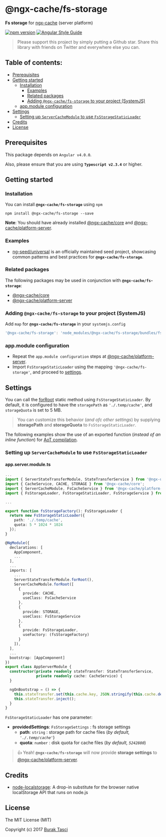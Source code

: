 # @ngx-cache/fs-storage
**Fs storage** for [ngx-cache] (server platform)

[![npm version](https://badge.fury.io/js/%40ngx-cache%2Ffs-storage.svg)](https://www.npmjs.com/package/@ngx-cache/fs-storage)
[![Angular Style Guide](https://mgechev.github.io/angular2-style-guide/images/badge.svg)](https://angular.io/styleguide)

> Please support this project by simply putting a Github star. Share this library with friends on Twitter and everywhere else you can.

## Table of contents:
- [Prerequisites](#prerequisites)
- [Getting started](#getting-started)
  - [Installation](#installation)
	- [Examples](#examples)
	- [Related packages](#related-packages)
	- [Adding `@ngx-cache/fs-storage` to your project (SystemJS)](#adding-systemjs)
  - [app.module configuration](#appmodule-config)
- [Settings](#settings)
	- [Setting up `ServerCacheModule` to use `FsStorageStaticLoader`](#setting-up-staticloader)
- [Credits](#credits)
- [License](#license)

## <a name="prerequisites"></a> Prerequisites
This package depends on `Angular v4.0.0`.

Also, please ensure that you are using **`Typescript v2.3.4`** or higher.

## <a name="getting-started"> Getting started
### <a name="installation"> Installation
You can install **`@ngx-cache/fs-storage`** using `npm`
```
npm install @ngx-cache/fs-storage --save
```

**Note**: You should have already installed [@ngx-cache/core] and [@ngx-cache/platform-server].

### <a name="examples"></a> Examples
- [ng-seed/universal] is an officially maintained seed project, showcasing common patterns and best practices for **`@ngx-cache/fs-storage`**.

### <a name="related-packages"></a> Related packages
The following packages may be used in conjunction with **`@ngx-cache/fs-storage`**:
- [@ngx-cache/core]
- [@ngx-cache/platform-server]

### <a name="adding-systemjs"></a> Adding `@ngx-cache/fs-storage` to your project (SystemJS)
Add `map` for **`@ngx-cache/fs-storage`** in your `systemjs.config`
```javascript
'@ngx-cache/fs-storage': 'node_modules/@ngx-cache/fs-storage/bundles/fs-storage.umd.min.js'
```

### <a name="appmodule-config"></a> app.module configuration
- Repeat the `app.module configuration` steps at [@ngx-cache/platform-server].
- Import `FsStorageStaticLoader` using the mapping `'@ngx-cache/fs-storage'`, and proceed to [settings](#settings).

## <a name="settings"></a> Settings
You can call the [forRoot] static method using `FsStorageStaticLoader`. By default, it is configured to have the `storagePath`
as `'./.temp/cache'`, and `storageQuota` is set to 5 MB.

> You can customize this behavior (*and ofc other settings*) by supplying **storagePath** and **storageQuota** to `FsStorageStaticLoader`.

The following examples show the use of an exported function (*instead of an inline function*) for [AoT compilation].

### <a name="setting-up-staticloader"></a> Setting up `ServerCacheModule` to use `FsStorageStaticLoader`
#### app.server.module.ts
```TypeScript
...
import { ServerStateTransferModule, StateTransferService } from '@ngx-universal/state-transfer';
import { CacheService, CACHE, STORAGE } from '@ngx-cache/core';
import { ServerCacheModule, FsCacheService } from '@ngx-cache/platform-server';
import { FsStorageLoader, FsStorageStaticLoader, FsStorageService } from '@ngx-cache/fs-storage';

...

export function fsStorageFactory(): FsStorageLoader {
  return new FsStorageStaticLoader({
    path: './.temp/cache',
    quota: 5 * 1024 * 1024
  });
}

@NgModule({
  declarations: [
    AppComponent,
    ...
  ],
  ...
  imports: [
    ...
    ServerStateTransferModule.forRoot(),
    ServerCacheModule.forRoot([
      {
        provide: CACHE,
        useClass: FsCacheService
      },
      {
        provide: STORAGE,
        useClass: FsStorageService
      },
      {
        provide: FsStorageLoader,
        useFactory: (fsStorageFactory)
      }
    ]),
  ],
  ...
  bootstrap: [AppComponent]
})
export class AppServerModule {
  constructor(private readonly stateTransfer: StateTransferService,
              private readonly cache: CacheService) {
  }

  ngOnBootstrap = () => {
    this.stateTransfer.set(this.cache.key, JSON.stringify(this.cache.dehydrate()));
    this.stateTransfer.inject();
  }
}
```

`FsStorageStaticLoader` has one parameter:
- **providedSettings**: `FsStorageSettings` : fs storage settings
  - **path**: `string` : storage path for cache files (*by default, `'./.temp/cache'`*)
  - **quota**: `number` : disk quota for cache files (*by default, `5242880`*)

> :+1: Yeah! **`@ngx-cache/fs-storage`** will now provide **storage settings** to [@ngx-cache/platform-server].

## <a name="credits"></a> Credits
- [node-localstorage](https://github.com/lmaccherone/node-localstorage): A drop-in substitute for the browser native localStorage
API that runs on node.js

## <a name="license"></a> License
The MIT License (MIT)

Copyright (c) 2017 [Burak Tasci]

[ngx-cache]: https://github.com/fulls1z3/ngx-cache
[ng-seed/universal]: https://github.com/ng-seed/universal
[@ngx-cache/core]: https://github.com/fulls1z3/ngx-cache/tree/master/packages/@ngx-cache/core
[@ngx-cache/platform-server]: https://github.com/fulls1z3/ngx-cache/tree/master/packages/@ngx-cache/platform-server
[forRoot]: https://angular.io/docs/ts/latest/guide/ngmodule.html#!#core-for-root
[AoT compilation]: https://angular.io/docs/ts/latest/cookbook/aot-compiler.html
[Burak Tasci]: https://github.com/fulls1z3

